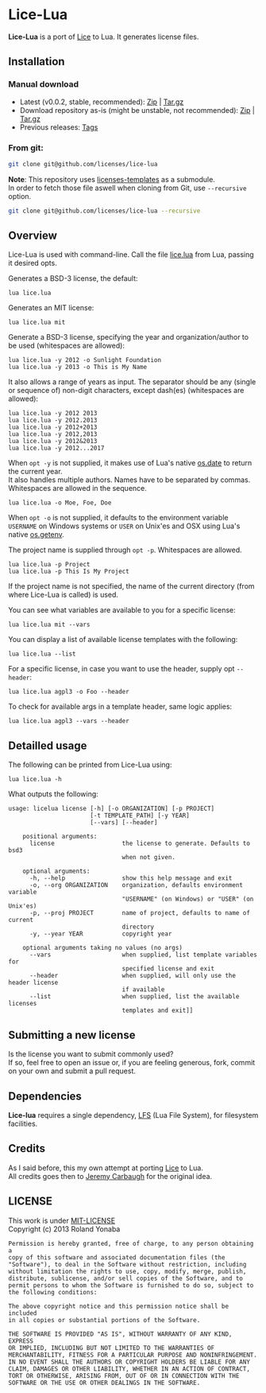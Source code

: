 Lice-Lua
========

__Lice-Lua__ is a port of [Lice](http://github.com/licenses/lice) to Lua.
It generates license files.

## Installation

### Manual download

* Latest (v0.0.2, stable, recommended): [Zip](https://github.com/licenses/lice-lua/archive/lice-lua-0.0.2-1.zip) | [Tar.gz](https://github.com/licenses/lice-lua/archive/lice-lua-0.0.2-1.tar.gz)
* Download repository as-is (might be unstable, not recommended): [Zip](https://github.com/licenses/lice-lua/archive/master.zip) | [Tar.gz](https://github.com/licenses/lice-lua/archive/master.tar)
* Previous releases: [Tags](https://github.com/Yonaba/lice-lua/releases)

### From git:

```bash
git clone git@github.com/licenses/lice-lua
````

**Note**: This repository uses [licenses-templates](https://github.com/licenses/license-templates) as a submodule. <br/>In order to fetch those file aswell when cloning from Git, use `--recursive` option.

```bash
git clone git@github.com/licenses/lice-lua --recursive
````

## Overview

Lice-Lua is used with command-line. Call the file [lice.lua](https://github.com/Yonaba/lice-lua/blob/master/src/lice.lua) from Lua, passing it desired opts.

Generates a BSD-3 license, the default:

    lua lice.lua

Generates an MIT license:

    lua lice.lua mit

Generate a BSD-3 license, specifying the year and organization/author to be used (whitespaces are allowed):

    lua lice.lua -y 2012 -o Sunlight Foundation
    lua lice.lua -y 2013 -o This is My Name

It also allows a range of years as input. The separator should be any (single or sequence of) non-digit characters, except dash(es) (whitespaces are allowed):

    lua lice.lua -y 2012 2013
    lua lice.lua -y 2012.2013
    lua lice.lua -y 2012+2013
    lua lice.lua -y 2012,2013
    lua lice.lua -y 2012&2013
    lua lice.lua -y 2012...2017

When `opt -y` is not supplied, it makes use of Lua's native [os.date](http://pgl.yoyo.org/luai/i/os.date) to return the current year.<br/>
It also handles multiple authors. Names have to be separated by commas. Whitespaces are allowed in the sequence.
    
    lua lice.lua -o Moe, Foe, Doe

When `opt -o` is not supplied, it defaults to the environment variable `USERNAME` on Windows systems or `USER` on Unix'es and OSX using Lua's native [os.getenv](http://pgl.yoyo.org/luai/i/os.getenv).

The project name is supplied through `opt -p`. Whitespaces are allowed.

    lua lice.lua -p Project
    lua lice.lua -p This Is My Project
    
If the project name is not specified, the name of the current directory (from where Lice-Lua is called) is used.

You can see what variables are available to you for a specific license:

    lua lice.lua mit --vars
    
You can display a list of available license templates with the following:    

    lua lice.lua --list

For a specific license, in case you want to use the header, supply opt `--header`:   
    
    lua lice.lua agpl3 -o Foo --header
    
To check for available args in a template header, same logic applies:

    lua lice.lua agpl3 --vars --header
    
## Detailled usage

The following can be printed from Lice-Lua using:

    lua lice.lua -h

What outputs the following:

    usage: licelua license [-h] [-o ORGANIZATION] [-p PROJECT]
                           [-t TEMPLATE_PATH] [-y YEAR]
                           [--vars] [--header]

        positional arguments:
          license                   the license to generate. Defaults to bsd3 
                                    when not given.
                                    
        optional arguments:
          -h, --help                show this help message and exit
          -o, --org ORGANIZATION    organization, defaults environment variable
                                    "USERNAME" (on Windows) or "USER" (on Unix'es)
          -p, --proj PROJECT        name of project, defaults to name of current 
                                    directory
          -y, --year YEAR           copyright year
          
        optional arguments taking no values (no args)
          --vars                    when supplied, list template variables for 
                                    specified license and exit
          --header                  when supplied, will only use the header license
                                    if available
          --list                    when supplied, list the available licenses 
                                    templates and exit]]

## Submitting a new license

Is the license you want to submit commonly used?<br/>
If so, feel free to open an issue or, if you are feeling generous, fork, commit on your own and submit a pull request.


## Dependencies
__Lice-lua__ requires a single dependency, [LFS](https://github.com/downloads/keplerproject/luafilesystem) (Lua File System), for filesystem facilities.

## Credits
As I said before, this my own attempt at porting [Lice](http://github.com/licenses/lice) to Lua.<br/>
All credits goes then to [Jeremy Carbaugh](https://github.com/jcarbaugh) for the original idea.

## LICENSE
This work is under [MIT-LICENSE](http://www.opensource.org/licenses/mit-license.php)<br/>
Copyright (c) 2013 Roland Yonaba

    Permission is hereby granted, free of charge, to any person obtaining a
    copy of this software and associated documentation files (the
    "Software"), to deal in the Software without restriction, including
    without limitation the rights to use, copy, modify, merge, publish,
    distribute, sublicense, and/or sell copies of the Software, and to
    permit persons to whom the Software is furnished to do so, subject to
    the following conditions:

    The above copyright notice and this permission notice shall be included
    in all copies or substantial portions of the Software.

    THE SOFTWARE IS PROVIDED "AS IS", WITHOUT WARRANTY OF ANY KIND, EXPRESS
    OR IMPLIED, INCLUDING BUT NOT LIMITED TO THE WARRANTIES OF
    MERCHANTABILITY, FITNESS FOR A PARTICULAR PURPOSE AND NONINFRINGEMENT.
    IN NO EVENT SHALL THE AUTHORS OR COPYRIGHT HOLDERS BE LIABLE FOR ANY
    CLAIM, DAMAGES OR OTHER LIABILITY, WHETHER IN AN ACTION OF CONTRACT,
    TORT OR OTHERWISE, ARISING FROM, OUT OF OR IN CONNECTION WITH THE
    SOFTWARE OR THE USE OR OTHER DEALINGS IN THE SOFTWARE.